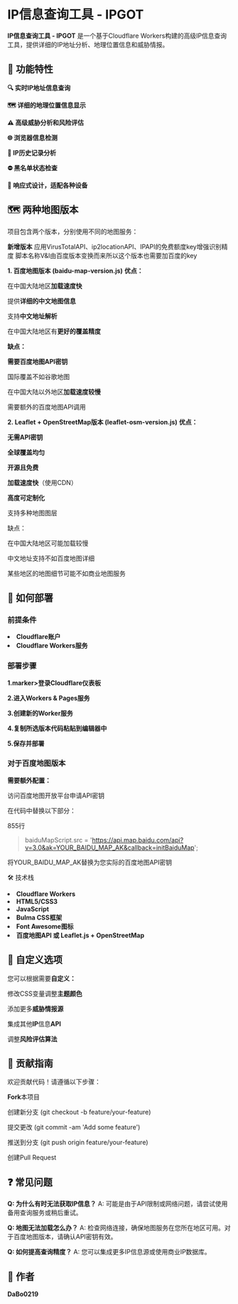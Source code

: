 **<h1>IP信息查询工具 - IPGOT</h1>**

**IP信息查询工具 - IPGOT** 是一个基于Cloudflare Workers构建的高级IP信息查询工具，提供详细的IP地址分析、地理位置信息和威胁情报。

<h2>🌟 功能特性</h2>

**🔍 实时IP地址信息查询**

**🗺️ 详细的地理位置信息显示**

**⚠️ 高级威胁分析和风险评估**

**🌐 浏览器信息检测**

**📅 IP历史记录分析**

**⛔ 黑名单状态检查**

**📱 响应式设计，适配各种设备**

<h2>🗺️ 两种地图版本</h2>
项目包含两个版本，分别使用不同的地图服务：

**新增版本**
应用VirusTotalAPI、ip2locationAPI、IPAPI的免费额度key增强识别精度 脚本名称V&I由百度版本变换而来所以这个版本也需要加百度的key

**1. 百度地图版本 (baidu-map-version.js)**
**优点：**

在中国大陆地区**加载速度快**

提供**详细的中文地图信息**

支持**中文地址解析**

在中国大陆地区有**更好的覆盖精度**

**缺点：**

**需要百度地图API密钥**

国际覆盖不如谷歌地图

在中国大陆以外地区**加载速度较慢**

需要额外的百度地图API调用

**2. Leaflet + OpenStreetMap版本 (leaflet-osm-version.js)**
**优点：**

**无需API密钥**

**全球覆盖均匀**

**开源且免费**

**加载速度快**（使用CDN）

**高度可定制化**

支持多种地图图层

缺点：

在中国大陆地区可能加载较慢

中文地址支持不如百度地图详细

某些地区的地图细节可能不如商业地图服务

<h2>🚀 如何部署</h2>
<h3>前提条件</h3>
<li><strong>Cloudflare账户</strong></li>

<li><strong>Cloudflare Workers服务</strong></li>

<h3>部署步骤</h3>

**1.marker>登录Cloudflare仪表板**

**2.进入Workers & Pages服务**

**3.创建新的Worker服务**

**4.复制所选版本代码粘贴到编辑器中**

**5.保存并部署**

<h3>对于百度地图版本</h3>

**需要额外配置：**

访问百度地图开放平台申请API密钥

在代码中替换以下部分：

855行

> baiduMapScript.src = 'https://api.map.baidu.com/api?v=3.0&ak=YOUR_BAIDU_MAP_AK&callback=initBaiduMap';

将YOUR_BAIDU_MAP_AK替换为您实际的百度地图API密钥

🛠️ 技术栈
<li><strong>Cloudflare Workers</strong></li>

<li><strong>HTML5/CSS3</strong></li>

<li><strong>JavaScript</strong></li>

<li><strong>Bulma CSS框架</strong></li>

<li><strong>Font Awesome图标</strong></li>

<li><strong>百度地图API 或 Leaflet.js + OpenStreetMap </strong></li>

<h2>🧩 自定义选项</h2>

您可以根据需要**自定义：**

修改CSS变量调整**主题颜色**

添加更多**威胁情报源**

集成其他**IP**信息**API**

调整**风险评估算法**

<h2>🤝 贡献指南</h2>
欢迎贡献代码！请遵循以下步骤：

**Fork**本项目

创建新分支 (git checkout -b feature/your-feature)

提交更改 (git commit -am 'Add some feature')

推送到分支 (git push origin feature/your-feature)

创建Pull Request

<h2>❓ 常见问题</h2>

**Q: 为什么有时无法获取IP信息？**
A: 可能是由于API限制或网络问题，请尝试使用备用查询服务或稍后重试。

**Q: 地图无法加载怎么办？**
A: 检查网络连接，确保地图服务在您所在地区可用。对于百度地图版本，请确认API密钥有效。

**Q: 如何提高查询精度？**
A: 您可以集成更多IP信息源或使用商业IP数据库。

<h2>👤 作者</h2>

**DaBo0219**
